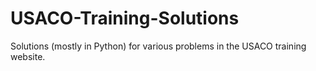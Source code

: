# USACO-Training-Solutions
Solutions (mostly in Python) for various problems in the USACO training website.
